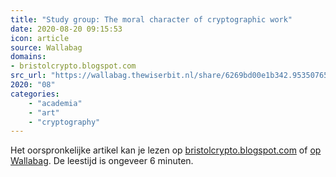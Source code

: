 ```yaml
---
title: "Study group: The moral character of cryptographic work"
date: 2020-08-20 09:15:53
icon: article
source: Wallabag
domains:
- bristolcrypto.blogspot.com
src_url: "https://wallabag.thewiserbit.nl/share/6269bd00e1b342.95350765"
2020: "08"
categories:
    - "academia"
    - "art"
    - "cryptography"
---
```

Het oorspronkelijke artikel kan je lezen op [bristolcrypto.blogspot.com](http://bristolcrypto.blogspot.com/2016/03/study-group-moral-character-of.html) of [op Wallabag](https://wallabag.thewiserbit.nl/share/6269bd00e1b342.95350765). De leestijd is ongeveer 6 minuten.